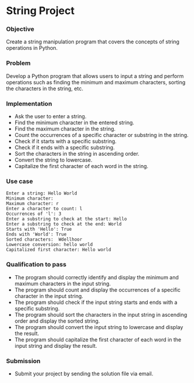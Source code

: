 # String Project

### Objective
Create a string manipulation program that covers the concepts of string operations in Python.

### Problem
Develop a Python program that allows users to input a string and perform operations such as finding the minimum and maximum characters, sorting the characters in the string, etc.

### Implementation
- Ask the user to enter a string. 
- Find the minimum character in the entered string.
- Find the maximum character in the string.
- Count the occurrences of a specific character or substring in the string.
- Check if it starts with a specific substring.
- Check if it ends with a specific substring.
- Sort the characters in the string in ascending order.
- Convert the string to lowercase.
- Capitalize the first character of each word in the string.  

### Use case
```
Enter a string: Hello World
Minimum character:  
Maximum character: r
Enter a character to count: l
Occurrences of 'l': 3
Enter a substring to check at the start: Hello
Enter a substring to check at the end: World
Starts with 'Hello': True
Ends with 'World': True
Sorted characters:  Wdellhoor
Lowercase conversion: hello world
Capitalized first character: Hello world
```


### Qualification to pass
- The program should correctly identify and display the minimum and maximum characters in the input string.
- The program should count and display the occurrences of a specific character in the input string.
- The program should check if the input string starts and ends with a specific substring.
- The program should sort the characters in the input string in ascending order and display the sorted string.
- The program should convert the input string to lowercase and display the result.
- The program should capitalize the first character of each word in the input string and display the result.
  
### Submission
- Submit your project by sending the solution file via email.
